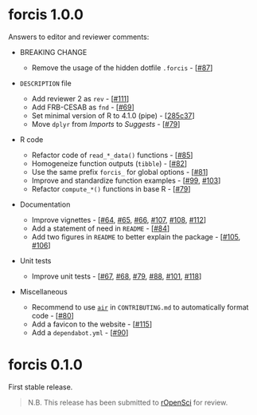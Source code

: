 # forcis 1.0.0

Answers to editor and reviewer comments:

* BREAKING CHANGE
  * Remove the usage of the hidden dotfile `.forcis` - [[#87](https://github.com/FRBCesab/forcis/pull/87)]

* `DESCRIPTION` file
  * Add reviewer 2 as `rev` - [[#111](https://github.com/FRBCesab/forcis/issues/111)]
  * Add FRB-CESAB as `fnd` - [[#69](https://github.com/FRBCesab/forcis/issues/69)]
  * Set minimal version of R to 4.1.0 (pipe) - [[285c37](https://github.com/FRBCesab/forcis/commit/285c37af7ed2c0605bc88aebcca6bc72b790fe2c)]
  * Move `dplyr` from *Imports* to *Suggests* - [[#79](https://github.com/FRBCesab/forcis/issues/79)]

* R code
  * Refactor code of `read_*_data()` functions - [[#85](https://github.com/FRBCesab/forcis/pull/85)]
  * Homogeneize function outputs (`tibble`) - [[#82](https://github.com/FRBCesab/forcis/pull/82)]
  * Use the same prefix `forcis_` for global options - [[#81](https://github.com/FRBCesab/forcis/pull/81)]
  * Improve and standardize function examples - [[#99](https://github.com/FRBCesab/forcis/pull/99), [#103](https://github.com/FRBCesab/forcis/pull/103)]
  * Refactor `compute_*()` functions in base R - [[#79](https://github.com/FRBCesab/forcis/issues/79)]

* Documentation
  * Improve vignettes - [[#64](https://github.com/FRBCesab/forcis/issues/64), [#65](https://github.com/FRBCesab/forcis/issues/65), [#66](https://github.com/FRBCesab/forcis/issues/66), [#107](https://github.com/FRBCesab/forcis/issues/107), [#108](https://github.com/FRBCesab/forcis/issues/108), [#112](https://github.com/FRBCesab/forcis/issues/112)]
  * Add a statement of need in `README` - [[#84](https://github.com/FRBCesab/forcis/pull/84)]
  * Add two figures in `README` to better explain the package - [[#105](https://github.com/FRBCesab/forcis/pull/105), [#106](https://github.com/FRBCesab/forcis/pull/106)]

* Unit tests
  * Improve unit tests - [[#67](https://github.com/FRBCesab/forcis/issues/67), [#68](https://github.com/FRBCesab/forcis/issues/68), [#79](https://github.com/FRBCesab/forcis/pull/79), [#88](https://github.com/FRBCesab/forcis/pull/88), [#101](https://github.com/FRBCesab/forcis/pull/101), [#118](https://github.com/FRBCesab/forcis/pull/118)]

* Miscellaneous
  * Recommend to use [`air`](https://github.com/posit-dev/air) in `CONTRIBUTING.md` to automatically format code - [[#80](https://github.com/FRBCesab/forcis/pull/80)]
  * Add a favicon to the website - [[#115](https://github.com/FRBCesab/forcis/pull/115)]
  * Add a `dependabot.yml` - [[#90](https://github.com/FRBCesab/forcis/pull/90)]
  


# forcis 0.1.0

First stable release.

> N.B. This release has been submitted to [rOpenSci](https://github.com/ropensci/software-review/issues/660) for review.
